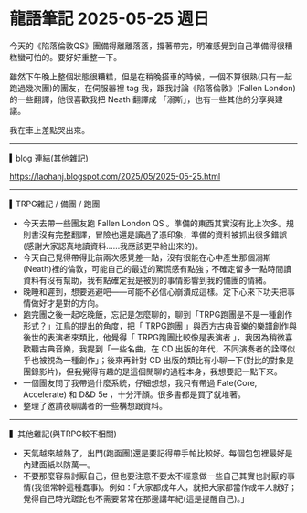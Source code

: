# 龍語筆記 2025-05-25 週日

今天的《陷落倫敦QS》團備得離離落落，撐著帶完，明確感覺到自己準備得很糟糕蠻可怕的。要好好重整一下。

雖然下午晚上整個狀態很糟糕，但是在稍晚搭車的時候，一個不算很熟(只有一起跑過幾次團)的團友，在伺服器裡 tag 我，跟我討論《陷落倫敦》(Fallen London)的一些翻譯，他很喜歡我把 Neath 翻譯成 「溺斯」，也有一些其他的分享與建議。

我在車上差點哭出來。

---

▍blog 連結(其他雜記)

https://laohanj.blogspot.com/2025/05/2025-05-25.html

---

▍TRPG雜記 / 備團 / 跑團

- 今天去帶一些團友跑 Fallen London QS 。準備的東西其實沒有比上次多。規則書沒有完整翻譯，冒險也還是讀過了憑印象，準備的資料被抓出很多錯誤(感謝大家認真地讀資料……我應該更早給出來的)。
- 今天自己覺得帶得比前兩次感覺差一點，沒有很能在心中產生那個溺斯(Neath)裡的倫敦，可能自己的最近的驚慌感有點強；不確定留多一點時間讀資料有沒有幫助，我有點確定我是被別的事情影響到我的備團的情緒。
- 晚睡和遲到，想要逃避吧——可能不必信心崩潰成這樣。定下心來下功夫把事情做好才是對的方向。
- 跑完團之後一起吃晚飯，忘記是怎麼聊的，聊到「TRPG跑團是不是一種創作形式？」江鳥的提出的角度，把「 TRPG跑團 」與西方古典音樂的樂譜創作與後世的表演者來類比，他覺得「 TRPG跑團比較像是表演者 」，我因為稍微喜歡聽古典音樂，我提到「一些名曲，在 CD 出版的年代，不同演奏者的詮釋似乎也被視為一種創作」；後來再針對 CD 出版的類比有小聊一下(對比的對象是團錄影片)，但我覺得有趣的是這個閒聊的過程本身，我想要記一點下來。
- 一個團友問了我帶過什麼系統，仔細想想，我只有帶過 Fate(Core, Accelerate) 和 D&D 5e ，十分汗顏。很多書都是買了就堆著。
- 整理了邀請夜聊講者的一些構想跟資料。

---

▍其他雜記(與TRPG較不相關)

- 天氣越來越熱了，出門(跑面團)還是要記得帶手帕比較好。每個包包裡最好是內建面紙以防萬一。
- 不要那麼容易討厭自己，但也要注意不要太不經意做一些自己其實也討厭的事情(我很常幹這種蠢事)。例如：「大家都成年人，就把大家都當作成年人就好；覺得自己時光蹉跎也不需要常常在那邊講年紀(這是提醒自己)。」